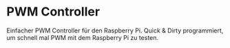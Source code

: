 # PWM Controller
Einfacher PWM Controller für den Raspberry Pi. Quick & Dirty programmiert, um schnell mal PWM mit dem Raspberry Pi zu testen.
